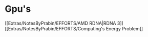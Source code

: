 # Gpu's

[[Extras/NotesByPrabin/EFFORTS/AMD RDNA|RDNA 3]]  
[[Extras/NotesByPrabin/EFFORTS/Computing's Energy Problem]]
